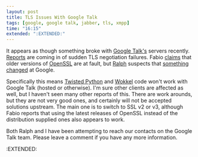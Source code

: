 ```yaml
---
layout: post
title: TLS Issues With Google Talk
tags: [google, google talk, jabber, tls, xmpp]
time: "16:15"
extended: ":EXTENDED:"
---
```


It appears as though something broke with [Google Talk's](http://talk.google.com) servers recently.  [Reports](http://twistedmatrix.com/trac/ticket/3463) are coming in of sudden TLS negotiation failures.  Fabio [claims](https://mailman.ik.nu/pipermail/twisted-jabber/2008-November/000179.html) that older versions of [OpenSSL](http://openssl.org/) are at fault, but [Ralph](http://ralphm.net) suspects that [something changed](https://mailman.ik.nu/pipermail/twisted-jabber/2008-November/000178.html) at Google.

Specifically this means [Twisted Python](http://www.twistedmatrix.com) and [Wokkel](http://wokkel.ik.nu) code won't work with Google Talk (hosted or otherwise).  I'm sure other clients are affected as well, but I haven't seen many other reports of this.  There are work arounds, but they are not very good ones, and certainly will not be accepted solutions upstream.  The main one is to switch to SSL v2 or v3, although Fabio reports that using the latest releases of OpenSSL instead of the distribution supplied ones also appears to work.

Both Ralph and I have been attempting to reach our contacts on the Google Talk team.  Please leave a comment if you have any more information.

:EXTENDED:


